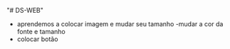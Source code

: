 "# DS-WEB"  
 
- aprendemos a colocar imagem e mudar seu tamanho 
-mudar a cor da fonte e tamanho
- colocar  botão
